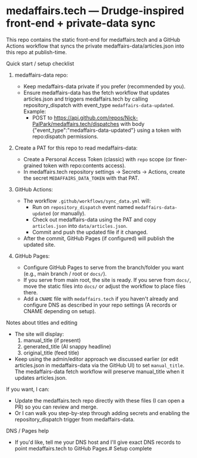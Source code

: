 # medaffairs.tech — Drudge-inspired front-end + private-data sync

This repo contains the static front-end for medaffairs.tech and a GitHub Actions workflow that syncs the private medaffairs-data/articles.json into this repo at publish-time.

Quick start / setup checklist
1. medaffairs-data repo:
   - Keep medaffairs-data private if you prefer (recommended by you).
   - Ensure medaffairs-data has the fetch workflow that updates articles.json and triggers medaffairs.tech by calling repository_dispatch with event_type `medaffairs-data-updated`. Example:
     - POST to https://api.github.com/repos/Nick-PalPark/medaffairs.tech/dispatches with body {"event_type":"medaffairs-data-updated"} using a token with repo:dispatch permissions.

2. Create a PAT for this repo to read medaffairs-data:
   - Create a Personal Access Token (classic) with `repo` scope (or finer-grained token with repo:contents access).
   - In medaffairs.tech repository settings -> Secrets -> Actions, create the secret `MEDAFFAIRS_DATA_TOKEN` with that PAT.

3. GitHub Actions:
   - The workflow `.github/workflows/sync_data.yml` will:
     - Run on `repository_dispatch` event named `medaffairs-data-updated` (or manually).
     - Check out medaffairs-data using the PAT and copy `articles.json` into `data/articles.json`.
     - Commit and push the updated file if it changed.
   - After the commit, GitHub Pages (if configured) will publish the updated site.

4. GitHub Pages:
   - Configure GitHub Pages to serve from the branch/folder you want (e.g., main branch / root or `docs/`).
   - If you serve from main root, the site is ready. If you serve from `docs/`, move the static files into `docs/` or adjust the workflow to place files there.
   - Add a `CNAME` file with `medaffairs.tech` if you haven't already and configure DNS as described in your repo settings (A records or CNAME depending on setup).

Notes about titles and editing
- The site will display:
  1) manual_title (if present)
  2) generated_title (AI snappy headline)
  3) original_title (feed title)
- Keep using the admin/editor approach we discussed earlier (or edit articles.json in medaffairs-data via the GitHub UI) to set `manual_title`. The medaffairs-data fetch workflow will preserve manual_title when it updates articles.json.

If you want, I can:
- Update the medaffairs.tech repo directly with these files (I can open a PR) so you can review and merge.
- Or I can walk you step-by-step through adding secrets and enabling the repository_dispatch trigger from medaffairs-data.

DNS / Pages help
- If you'd like, tell me your DNS host and I'll give exact DNS records to point medaffairs.tech to GitHub Pages.# Setup complete
